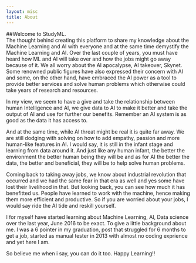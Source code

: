 ```yaml
---
layout: misc
title: About
---
```

 
##Welcome to StudyML.  
The thought behind creating this platform to share my knowledge about the Machine Learning and AI with everyone and at the same time demystify the Machine Learning and AI. 
Over the last couple of years, you must have heard how ML and AI will take over and how the jobs might go away because of it. We all worry about the AI apocalypse, AI takeover, Skynet. Some renowned public figures have also expressed their concern with AI and some, on the other hand, have embraced the AI power as a tool to provide better services and solve human problems which otherwise could take years of research and resources. 
 
In my view, we seem to have a give and take the relationship between human Intelligence and AI, we give data to AI to make it better and take the output of AI and use for further our benefits. Remember an AI system is as good as the data it has access to.  
 
And at the same time, while AI threat might be real it is quite far away. We are still dodging with solving on how to add empathy, passion and more human-like features in AI. I would say, it is still in the infant stage and learning from data around it. And just like any human infant, the better the environment the better human being they will be and as for AI the better the data, the better and beneficial, they will be to help solve human problems. 
 
Coming back to taking away jobs, we know about industrial revolution that occurred and we had the same fear in that era as well and yes some have lost their livelihood in that. But looking back, you can see how much it has benefitted us. People have learned to work with the machine, hence making them more efficient and productive. 
So if you are worried about your jobs, I would say ride the AI tide and reskill yourself.

I for myself have started learning about Machine Learning, AI, Data science over the last year, June 2016 to be exact. 
To give a little background about me. I was a 6 pointer in my graduation, post that struggled for 6 months to get a job, started as manual tester in 2013 with almost no coding exprience and yet here I am. 

So believe me when i say, you can do it too. Happy Learning!!